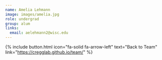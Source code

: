 ```yaml
---
name: Amelia Lehmann
image: images/amelia.jpg
role: undergrad
group: alum
links:
  email: aelehmann2@wisc.edu
---
```


{% include button.html icon="fa-solid fa-arrow-left" text="Back to Team" link="https://cregglab.github.io/team/" %}
